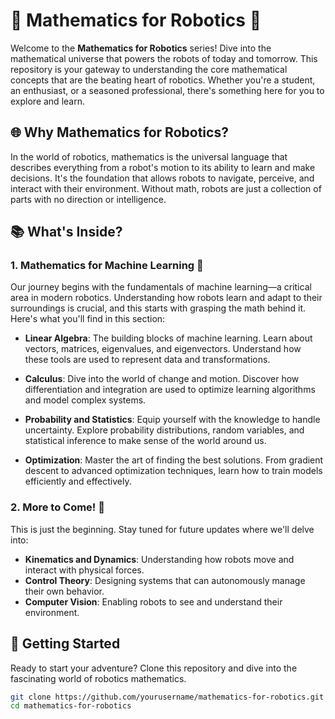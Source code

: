 # 🚀 Mathematics for Robotics 🌟

Welcome to the **Mathematics for Robotics** series! Dive into the mathematical universe that powers the robots of today and tomorrow. This repository is your gateway to understanding the core mathematical concepts that are the beating heart of robotics. Whether you're a student, an enthusiast, or a seasoned professional, there's something here for you to explore and learn.

## 🌐 Why Mathematics for Robotics?

In the world of robotics, mathematics is the universal language that describes everything from a robot's motion to its ability to learn and make decisions. It's the foundation that allows robots to navigate, perceive, and interact with their environment. Without math, robots are just a collection of parts with no direction or intelligence.

## 📚 What's Inside?

### **1. Mathematics for Machine Learning 🤖**

Our journey begins with the fundamentals of machine learning—a critical area in modern robotics. Understanding how robots learn and adapt to their surroundings is crucial, and this starts with grasping the math behind it. Here's what you'll find in this section:

- **Linear Algebra**: The building blocks of machine learning. Learn about vectors, matrices, eigenvalues, and eigenvectors. Understand how these tools are used to represent data and transformations.
  
- **Calculus**: Dive into the world of change and motion. Discover how differentiation and integration are used to optimize learning algorithms and model complex systems.
  
- **Probability and Statistics**: Equip yourself with the knowledge to handle uncertainty. Explore probability distributions, random variables, and statistical inference to make sense of the world around us.
  
- **Optimization**: Master the art of finding the best solutions. From gradient descent to advanced optimization techniques, learn how to train models efficiently and effectively.

### **2. More to Come! 🚧**

This is just the beginning. Stay tuned for future updates where we'll delve into:

- **Kinematics and Dynamics**: Understanding how robots move and interact with physical forces.
- **Control Theory**: Designing systems that can autonomously manage their own behavior.
- **Computer Vision**: Enabling robots to see and understand their environment.

## 🚀 Getting Started

Ready to start your adventure? Clone this repository and dive into the fascinating world of robotics mathematics.

```bash
git clone https://github.com/yourusername/mathematics-for-robotics.git
cd mathematics-for-robotics
